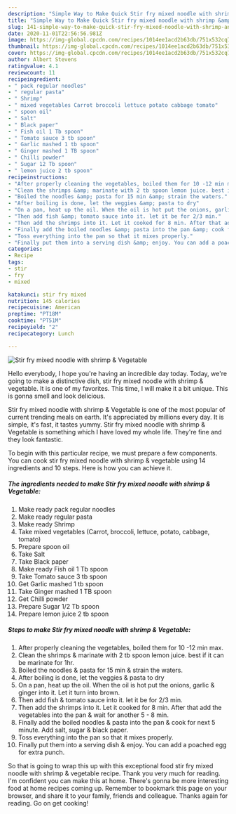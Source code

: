 ```yaml
---
description: "Simple Way to Make Quick Stir fry mixed noodle with shrimp &amp;amp; Vegetable"
title: "Simple Way to Make Quick Stir fry mixed noodle with shrimp &amp;amp; Vegetable"
slug: 141-simple-way-to-make-quick-stir-fry-mixed-noodle-with-shrimp-and-amp-vegetable
date: 2020-11-01T22:56:56.981Z
image: https://img-global.cpcdn.com/recipes/1014ee1acd2b63db/751x532cq70/stir-fry-mixed-noodle-with-shrimp-vegetable-recipe-main-photo.jpg
thumbnail: https://img-global.cpcdn.com/recipes/1014ee1acd2b63db/751x532cq70/stir-fry-mixed-noodle-with-shrimp-vegetable-recipe-main-photo.jpg
cover: https://img-global.cpcdn.com/recipes/1014ee1acd2b63db/751x532cq70/stir-fry-mixed-noodle-with-shrimp-vegetable-recipe-main-photo.jpg
author: Albert Stevens
ratingvalue: 4.1
reviewcount: 11
recipeingredient:
- " pack regular noodles"
- " regular pasta"
- " Shrimp"
- " mixed vegetables Carrot broccoli lettuce potato cabbage tomato"
- " spoon oil"
- " Salt"
- " Black paper"
- " Fish oil 1 Tb spoon"
- " Tomato sauce 3 tb spoon"
- " Garlic mashed 1 tb spoon"
- " Ginger mashed 1 TB spoon"
- " Chilli powder"
- " Sugar 12 Tb spoon"
- " lemon juice 2 tb spoon"
recipeinstructions:
- "After properly cleaning the vegetables, boiled them for 10 -12 min max."
- "Clean the shrimps &amp; marinate with 2 tb spoon lemon juice. best if it can be marinate for 1hr."
- "Boiled the noodles &amp; pasta for 15 min &amp; strain the waters."
- "After boiling is done, let the veggies &amp; pasta to dry"
- "On a pan, heat up the oil. When the oil is hot put the onions, garlic &amp; ginger into it. Let it turn into brown."
- "Then add fish &amp; tomato sauce into it. let it be for 2/3 min."
- "Then add the shrimps into it. Let it cooked for 8 min. After that add the vegetables into the pan &amp; wait for another 5 - 8 min."
- "Finally add the boiled noodles &amp; pasta into the pan &amp; cook for next 5 minute. Add salt, sugar &amp; black paper."
- "Toss everything into the pan so that it mixes properly."
- "Finally put them into a serving dish &amp; enjoy. You can add a poached egg for extra punch."
categories:
- Recipe
tags:
- stir
- fry
- mixed

katakunci: stir fry mixed 
nutrition: 145 calories
recipecuisine: American
preptime: "PT18M"
cooktime: "PT51M"
recipeyield: "2"
recipecategory: Lunch

---
```



![Stir fry mixed noodle with shrimp &amp; Vegetable](https://img-global.cpcdn.com/recipes/1014ee1acd2b63db/751x532cq70/stir-fry-mixed-noodle-with-shrimp-vegetable-recipe-main-photo.jpg)

Hello everybody, I hope you're having an incredible day today. Today, we're going to make a distinctive dish, stir fry mixed noodle with shrimp &amp; vegetable. It is one of my favorites. This time, I will make it a bit unique. This is gonna smell and look delicious.

Stir fry mixed noodle with shrimp &amp; Vegetable is one of the most popular of current trending meals on earth. It's appreciated by millions every day. It is simple, it's fast, it tastes yummy. Stir fry mixed noodle with shrimp &amp; Vegetable is something which I have loved my whole life. They're fine and they look fantastic.




To begin with this particular recipe, we must prepare a few components. You can cook stir fry mixed noodle with shrimp &amp; vegetable using 14 ingredients and 10 steps. Here is how you can achieve it.

<!--inarticleads1-->

##### The ingredients needed to make Stir fry mixed noodle with shrimp &amp; Vegetable:

1. Make ready  pack regular noodles
1. Make ready  regular pasta
1. Make ready  Shrimp
1. Take  mixed vegetables (Carrot, broccoli, lettuce, potato, cabbage, tomato)
1. Prepare  spoon oil
1. Take  Salt
1. Take  Black paper
1. Make ready  Fish oil 1 Tb spoon
1. Take  Tomato sauce 3 tb spoon
1. Get  Garlic mashed 1 tb spoon
1. Take  Ginger mashed 1 TB spoon
1. Get  Chilli powder
1. Prepare  Sugar 1/2 Tb spoon
1. Prepare  lemon juice 2 tb spoon




<!--inarticleads2-->

##### Steps to make Stir fry mixed noodle with shrimp &amp; Vegetable:

1. After properly cleaning the vegetables, boiled them for 10 -12 min max.
1. Clean the shrimps &amp; marinate with 2 tb spoon lemon juice. best if it can be marinate for 1hr.
1. Boiled the noodles &amp; pasta for 15 min &amp; strain the waters.
1. After boiling is done, let the veggies &amp; pasta to dry
1. On a pan, heat up the oil. When the oil is hot put the onions, garlic &amp; ginger into it. Let it turn into brown.
1. Then add fish &amp; tomato sauce into it. let it be for 2/3 min.
1. Then add the shrimps into it. Let it cooked for 8 min. After that add the vegetables into the pan &amp; wait for another 5 - 8 min.
1. Finally add the boiled noodles &amp; pasta into the pan &amp; cook for next 5 minute. Add salt, sugar &amp; black paper.
1. Toss everything into the pan so that it mixes properly.
1. Finally put them into a serving dish &amp; enjoy. You can add a poached egg for extra punch.




So that is going to wrap this up with this exceptional food stir fry mixed noodle with shrimp &amp; vegetable recipe. Thank you very much for reading. I'm confident you can make this at home. There's gonna be more interesting food at home recipes coming up. Remember to bookmark this page on your browser, and share it to your family, friends and colleague. Thanks again for reading. Go on get cooking!
